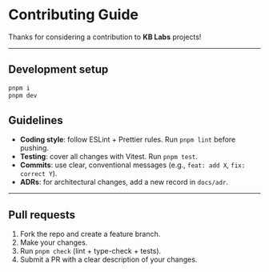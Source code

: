 # Contributing Guide

Thanks for considering a contribution to **KB Labs** projects!

---

## Development setup

```bash
pnpm i
pnpm dev
```

## Guidelines

- **Coding style**: follow ESLint + Prettier rules. Run `pnpm lint` before pushing.
- **Testing**: cover all changes with Vitest. Run `pnpm test`.
- **Commits**: use clear, conventional messages (e.g., `feat: add X`, `fix: correct Y`).
- **ADRs**: for architectural changes, add a new record in `docs/adr`.

---

## Pull requests

1. Fork the repo and create a feature branch.
2. Make your changes.
3. Run `pnpm check` (lint + type-check + tests).
4. Submit a PR with a clear description of your changes.
